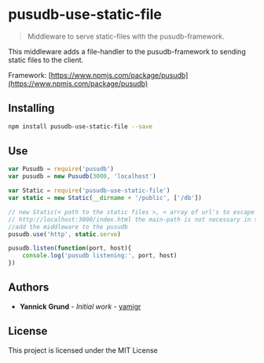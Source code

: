 # pusudb-use-static-file

> Middleware to serve static-files with the pusudb-framework.

This middleware adds a file-handler to the pusudb-framework to sending static files to the client.

Framework: [https://www.npmjs.com/package/pusudb](https://www.npmjs.com/package/pusudb)

<a name="installing"></a>
## Installing

```sh
npm install pusudb-use-static-file --save
```

## Use

```js
var Pusudb = require('pusudb')
var pusudb = new Pusudb(3000, 'localhost')

var Static = require('pusudb-use-static-file')
var static = new Static(__dirname + '/public', ['/db']) 

// new Static(< path to the static files >, < array of url's to escape when a get-request fired >)
// http://localhost:3000/index.html the main-path is not necessary in the url
//add the middleware to the pusudb
pusudb.use('http', static.serve)

pusudb.listen(function(port, host){
    console.log('pusudb listening:', port, host)
})
```
<a name="authors"></a>

## Authors

* **Yannick Grund** - *Initial work* - [yamigr](https://github.com/yamigr)

<a name="license"></a>

## License

This project is licensed under the MIT License

